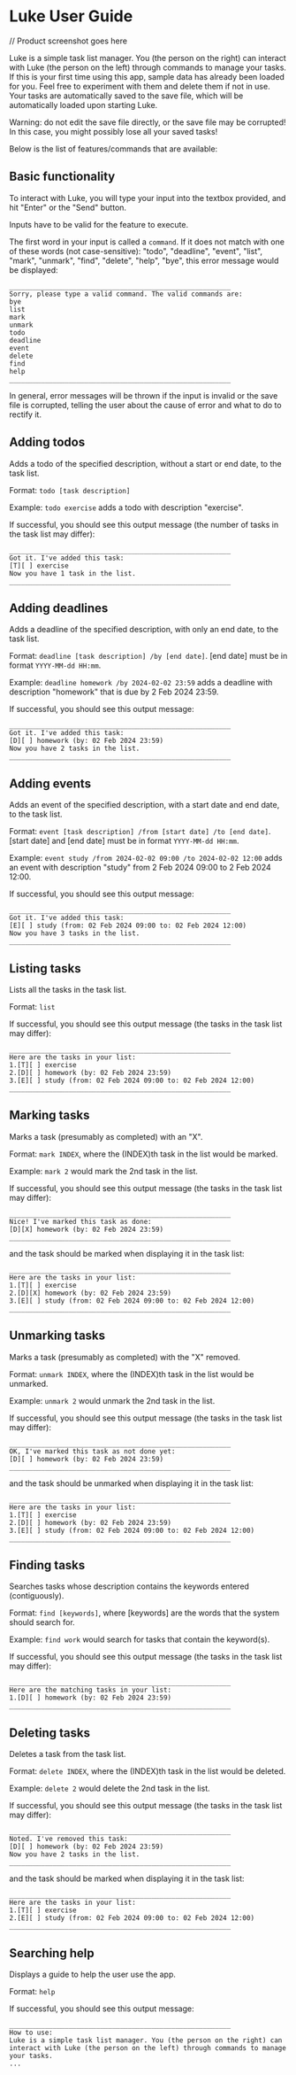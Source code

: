 # Luke User Guide

// Product screenshot goes here

Luke is a simple task list manager. You (the person on the right) can interact with Luke (the person on the left) through commands to manage your tasks. If this is your first time using this app, sample data has already been loaded for you. Feel free to experiment with them and delete them if not in use. Your tasks are automatically saved to the save file, which will be automatically loaded upon starting Luke.

Warning: do not edit the save file directly, or the save file may be corrupted! In this case, you might possibly lose all your saved tasks!

Below is the list of features/commands that are available:

## Basic functionality

To interact with Luke, you will type your input into the textbox provided, and hit "Enter" or the "Send" button. 

Inputs have to be valid for the feature to execute.

The first word in your input is called a `command`. If it does not match with one of these words (not case-sensitive): "todo", "deadline", "event", "list", "mark", "unmark", "find", "delete", "help", "bye", this error message would be displayed:

```
________________________________________________________
Sorry, please type a valid command. The valid commands are:
bye
list
mark
unmark
todo
deadline
event
delete
find
help
________________________________________________________
```

In general, error messages will be thrown if the input is invalid or the save file is corrupted, telling the user about the cause of error and what to do to rectify it.

## Adding todos

Adds a todo of the specified description, without a start or end date, to the task list.

Format: `todo [task description]`

Example: `todo exercise` adds a todo with description "exercise".

If successful, you should see this output message (the number of tasks in the task list may differ):

```
________________________________________________________
Got it. I've added this task:
[T][ ] exercise
Now you have 1 task in the list.
________________________________________________________
```

## Adding deadlines

Adds a deadline of the specified description, with only an end date, to the task list.

Format: `deadline [task description] /by [end date]`. [end date] must be in format `YYYY-MM-dd HH:mm`.

Example: `deadline homework /by 2024-02-02 23:59` adds a deadline with description "homework" that is due by 2 Feb 2024 23:59.

If successful, you should see this output message:

```
________________________________________________________
Got it. I've added this task:
[D][ ] homework (by: 02 Feb 2024 23:59)
Now you have 2 tasks in the list.
________________________________________________________
```

## Adding events

Adds an event of the specified description, with a start date and end date, to the task list.

Format: `event [task description] /from [start date] /to [end date]`. [start date] and [end date] must be in format `YYYY-MM-dd HH:mm`.

Example: `event study /from 2024-02-02 09:00 /to 2024-02-02 12:00` adds an event with description "study" from 2 Feb 2024 09:00 to 2 Feb 2024 12:00.

If successful, you should see this output message:

```
________________________________________________________
Got it. I've added this task:
[E][ ] study (from: 02 Feb 2024 09:00 to: 02 Feb 2024 12:00)
Now you have 3 tasks in the list.
________________________________________________________
```

## Listing tasks

Lists all the tasks in the task list.

Format: `list`

If successful, you should see this output message (the tasks in the task list may differ):

```
________________________________________________________
Here are the tasks in your list:
1.[T][ ] exercise
2.[D][ ] homework (by: 02 Feb 2024 23:59)
3.[E][ ] study (from: 02 Feb 2024 09:00 to: 02 Feb 2024 12:00)
________________________________________________________
```

## Marking tasks

Marks a task (presumably as completed) with an "X".

Format: `mark INDEX`, where the (INDEX)th task in the list would be marked.

Example: `mark 2` would mark the 2nd task in the list.

If successful, you should see this output message (the tasks in the task list may differ):

```
________________________________________________________
Nice! I've marked this task as done:
[D][X] homework (by: 02 Feb 2024 23:59)
________________________________________________________
```

and the task should be marked when displaying it in the task list:

```
________________________________________________________
Here are the tasks in your list:
1.[T][ ] exercise
2.[D][X] homework (by: 02 Feb 2024 23:59)
3.[E][ ] study (from: 02 Feb 2024 09:00 to: 02 Feb 2024 12:00)
________________________________________________________
```

## Unmarking tasks

Marks a task (presumably as completed) with the "X" removed.

Format: `unmark INDEX`, where the (INDEX)th task in the list would be unmarked.

Example: `unmark 2` would unmark the 2nd task in the list.

If successful, you should see this output message (the tasks in the task list may differ):

```
________________________________________________________
OK, I've marked this task as not done yet:
[D][ ] homework (by: 02 Feb 2024 23:59)
________________________________________________________
```

and the task should be unmarked when displaying it in the task list:

```
________________________________________________________
Here are the tasks in your list:
1.[T][ ] exercise
2.[D][ ] homework (by: 02 Feb 2024 23:59)
3.[E][ ] study (from: 02 Feb 2024 09:00 to: 02 Feb 2024 12:00)
________________________________________________________
```

## Finding tasks

Searches tasks whose description contains the keywords entered (contiguously).

Format: `find [keywords]`, where [keywords] are the words that the system should search for.

Example: `find work` would search for tasks that contain the keyword(s).

If successful, you should see this output message (the tasks in the task list may differ):

```
________________________________________________________
Here are the matching tasks in your list:
1.[D][ ] homework (by: 02 Feb 2024 23:59)
________________________________________________________
```

## Deleting tasks

Deletes a task from the task list.

Format: `delete INDEX`, where the (INDEX)th task in the list would be deleted.

Example: `delete 2` would delete the 2nd task in the list.

If successful, you should see this output message (the tasks in the task list may differ):

```
________________________________________________________
Noted. I've removed this task:
[D][ ] homework (by: 02 Feb 2024 23:59)
Now you have 2 tasks in the list.
________________________________________________________
```

and the task should be marked when displaying it in the task list:

```
________________________________________________________
Here are the tasks in your list:
1.[T][ ] exercise
2.[E][ ] study (from: 02 Feb 2024 09:00 to: 02 Feb 2024 12:00)
________________________________________________________
```

## Searching help

Displays a guide to help the user use the app.

Format: `help`

If successful, you should see this output message:

```
________________________________________________________
How to use:
Luke is a simple task list manager. You (the person on the right) can interact with Luke (the person on the left) through commands to manage your tasks.
...
```
